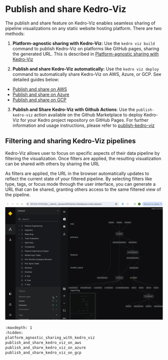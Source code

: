 # Publish and share Kedro-Viz

The publish and share feature on Kedro-Viz enables seamless sharing of pipeline visualizations on any static website hosting platform. There are two methods:

1. **Platform-agnostic sharing with Kedro-Viz:** Use the `kedro viz build` command to publish Kedro-Viz on platforms like GitHub pages, sharing the generated URL. This is described in [Platform-agnostic sharing with Kedro-Viz](./platform_agnostic_sharing_with_kedro_viz)

2. **Publish and share Kedro-Viz automatically:** Use the `kedro viz deploy` command to automatically share Kedro-Viz on AWS, Azure, or GCP.  See detailed guides below:
* [Publish and share on AWS](./publish_and_share_kedro_viz_on_aws)
* [Publish and share on Azure](./publish_and_share_kedro_viz_on_azure)
* [Publish and share on GCP](./publish_and_share_kedro_viz_on_gcp)

3. **Publish and Share Kedro-Viz with Github Actions**: Use the `publish-kedro-viz` action available on the Github Marketplace to deploy Kedro-Viz for your Kedro project repository on GitHub Pages. For further information and usage instructions, please refer to [publish-kedro-viz](https://github.com/marketplace/actions/publish-kedro-viz)

## Filtering and sharing Kedro-Viz pipelines 

Kedro-Viz allows user to focus on specific aspects of their data pipeline by filtering the visualization. Once filters are applied, the resulting visualization can be shared with others by sharing the URL

As filters are applied, the URL in the browser automatically updates to reflect the current state of your filtered pipeline. By selecting filters like type, tags, or focus mode through the user interface, you can generate a URL that can be shared, granting others access to the same filtered view of the pipeline.



![](./images/kedro-viz-filter-share.gif)

```{toctree}
:maxdepth: 1
:hidden:
platform_agnostic_sharing_with_kedro_viz
publish_and_share_kedro_viz_on_aws
publish_and_share_kedro_viz_on_azure
publish_and_share_kedro_viz_on_gcp
```

